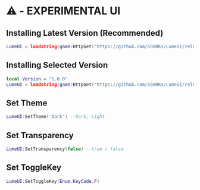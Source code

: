 # ⚠️ - EXPERIMENTAL UI

## Installing Latest Version (**Recommended**)
```lua
LumeUI = loadstring(game:HttpGet("https://github.com/SSHRKs/LumeUI/releases/latest/download/main.lua"))()
```
## Installing Selected Version
```lua
local Version = "1.0.0"
LumeUI = loadstring(game:HttpGet("https://github.com/SSHRKs/LumeUI/releases/latest/download/".. Version .."/main.lua"))()
```

## Set Theme
```lua
LumeUI:SetTheme('Dark') --Dark, Light
```
## Set Transparency
```lua
LumeUI:SetTransparency(false) --true / false
```
## Set ToggleKey
```lua
LumeUI:SetToggleKey(Enum.KeyCode.F)
```
